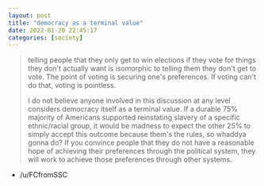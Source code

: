 ```yaml
---
layout: post
title: "democracy as a terminal value"
date: 2022-01-20 22:45:17
categories: [society]
---
```


> telling people that they only get to win elections if they vote for things they don't actually want is isomorphic to telling them they don't get to vote. The point of voting is securing one's preferences. If voting can't do that, voting is pointless.
>
> I do not believe anyone involved in this discussion at any level considers democracy itself as a terminal value. If a durable 75% majority of Americans supported reinstating slavery of a specific ethnic/racial group, it would be madness to expect the other 25% to simply accept this outcome because them's the rules, so whaddya gonna do? If you convince people that they do not have a reasonable hope of achieving their preferences through the political system, they will work to achieve those preferences through other systems.
- /u/FCfromSSC
